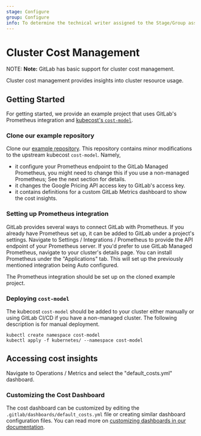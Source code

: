 ```yaml
---
stage: Configure
group: Configure
info: To determine the technical writer assigned to the Stage/Group associated with this page, see https://about.gitlab.com/handbook/engineering/ux/technical-writing/#designated-technical-writers
---
```


# Cluster Cost Management

NOTE: **Note:**
GitLab has basic support for cluster cost management. 

Cluster cost management provides insights into cluster resource usage. 

## Getting Started

For getting started, we provide an example project that uses GitLab's Prometheus integration and [kubecost's `cost-model`](https://github.com/kubecost/cost-model).

### Clone our example repository

Clone our [example repository](https://gitlab.com/gitlab-examples/kubecost-cost-model/). This repository contains minor modifications to the upstream kubecost `cost-model`. Namely, 

- it configure your Prometheus endpoint to the GitLab Managed Prometheus, you might need to change this if you use a non-managed Prometheus; See the next section for details. 
- it changes the Google Pricing API access key to GitLab's access key.
- it contains definitions for a custom GitLab Metrics dashboard to show the cost insights.

### Setting up Prometheus integration

GitLab provides several ways to connect GitLab with Prometheus. If you already have Prometheus set up, it can be added to GitLab under a project's settings. Navigate to Settings / Integrations / Prometheus to provide the API endpoint of your Prometheus server. If you'd prefer to use GitLab Managed Prometheus, navigate to your cluster's details page. You can install Prometheus under the "Applications" tab. This will set up the previously mentioned integration being Auto configured.

The Prometheus integration should be set up on the cloned example project.

### Deploying `cost-model`

The kubecost `cost-model` should be added to your cluster either manually or using GitLab CI/CD if you have a non-managed cluster. The following description is for manual deployment.

```
kubectl create namespace cost-model
kubectl apply -f kubernetes/ --namespace cost-model
```

## Accessing cost insights

Navigate to Operations / Metrics and select the "default_costs.yml" dashboard.

### Customizing the Cost Dashboard

The cost dashboard can be customized by editing the `.gitlab/dashboards/default_costs.yml` file or creating similar dashboard configuration files. You can read more on [customizing dashboards in our documentation](/ee/operations/metrics/dashboards/).